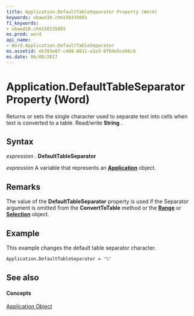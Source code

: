 ```yaml
---
title: Application.DefaultTableSeparator Property (Word)
keywords: vbawd10.chm158335081
f1_keywords:
- vbawd10.chm158335081
ms.prod: word
api_name:
- Word.Application.DefaultTableSeparator
ms.assetid: eb393e87-c408-8911-a1e3-8f04e5ce66c6
ms.date: 06/08/2017
---
```



# Application.DefaultTableSeparator Property (Word)

Returns or sets the single character used to separate text into cells when text is converted to a table. Read/write **String** .


## Syntax

 _expression_ . **DefaultTableSeparator**

 _expression_ A variable that represents an **[Application](application-object-word.md)** object.


## Remarks

The value of the **DefaultTableSeparator** property is used if the Separator argument is omitted from the **ConvertToTable** method or the **[Range](range-object-word.md)** or **[Selection](selection-object-word.md)** object.


## Example

This example changes the default table separator character.


```vb
Application.DefaultTableSeparator = "%"
```


## See also


#### Concepts


[Application Object](application-object-word.md)

